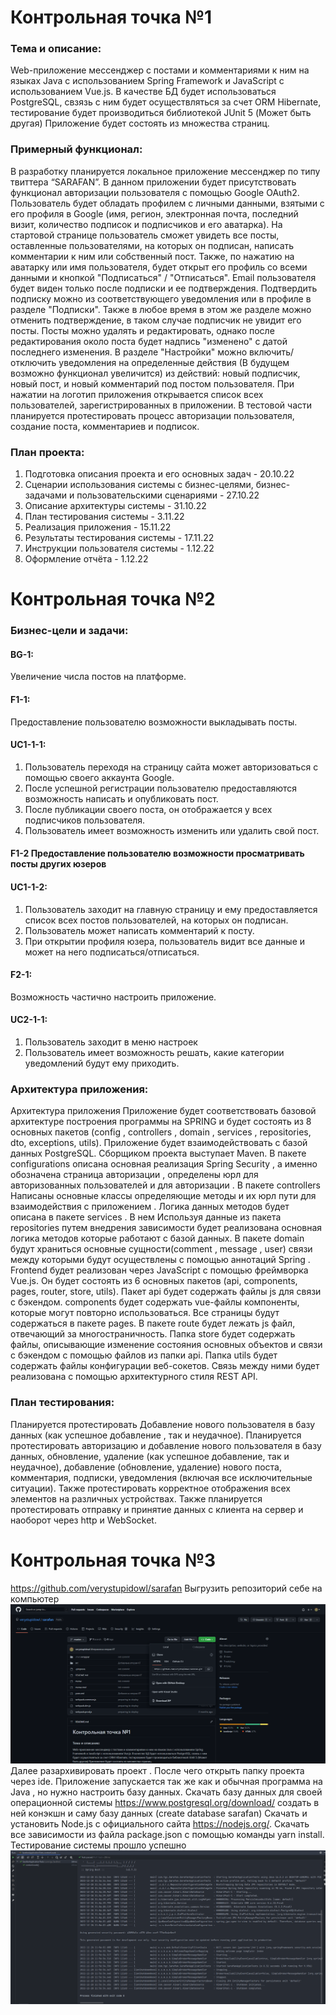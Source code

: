 # **Контрольная точка №1**
### Тема и описание:
Web-приложение мессенджер с постами и комментариями к ним на языках Java с 
использованием Spring Framework и JavaScript с использованием Vue.js. В качестве БД будет использоваться PostgreSQL, 
свзязь с ним будет осуществляться за счет ORM Hibernate, тестирование будет 
производиться библиотекой JUnit 5 (Может быть другая) 
Приложение будет состоять из множества страниц. 
### Примерный функционал:
В разработку планируется локальное 
приложение мессенджер по типу твиттера “SARAFAN”. 
В данном приложении будет присутствовать функционал авторизации пользователя с помощью Google OAuth2. 
Пользователь будет обладать профилем с личными данными, взятыми с его профиля в Google (имя, регион, электронная почта, 
последний визит, количество подписок и подписчиков и его аватарка). На стартовой странице 
пользователь сможет увидеть все посты, оставленные пользователями, на которых он подписан, написать комментарии 
к ним или собственный пост. Также, по нажатию на аватарку или имя пользователя, будет открыт его профиль со всеми 
данными и кнопкой "Подписаться" / "Отписаться". Email пользователя будет виден только после подписки и ее подтверждения. 
Подтвердить подписку можно из соответствующего уведомления или в профиле в разделе "Подписки". Также в любое время в 
этом же разделе можно отменить подтверждение, в таком случае подписчик не увидит его посты. Посты можно удалять и 
редактировать, однако после редактирования около поста будет надпись "изменено" с датой последнего изменения.
В разделе "Настройки" можно включить/отключить уведомления на определенные действия 
(В будущем возможно функционал увеличится) из действий: новый подписчик, новый пост, и новый комментарий под постом 
пользователя. При нажатии на логотип приложения открывается список всех пользователей, зарегистрированных в приложении.
В тестовой части планируется протестировать процесс авторизации пользователя, создание поста, комментариев и подписок.
### План проекта:
1.	Подготовка описания проекта и его основных задач - 20.10.22
2.	Сценарии использования системы с бизнес-целями, бизнес-задачами и пользовательскими сценариями - 27.10.22
3.	Описание архитектуры системы - 31.10.22
4.	План тестирования системы - 3.11.22
5.	Реализация приложения - 15.11.22
6.	Результаты тестирования системы - 17.11.22
7. Инструкции пользователя системы - 1.12.22
8. Оформление отчёта - 1.12.22

# **Контрольная точка №2**
### Бизнес-цели и задачи:
#### BG-1: 
Увеличение числа постов на платформе.
#### F1-1: 
Предоставление пользователю возможности выкладывать посты.
#### UC1-1-1:
1. Пользователь переходя на страницу сайта может авторизоваться с помощью своего аккаунта Google.
2. После успешной регистрации пользователю предоставляются возможность написать и опубликовать пост.
3. После публикации своего поста, он отображается у всех подписчиков пользователя.
4. Пользователь имеет возможность изменить или удалить свой пост.
#### F1-2 Предоставление пользователю возможности просматривать посты других юзеров
#### UC1-1-2:
1. Пользователь заходит на главную страницу и ему предоставляется список всех постов пользователей, на которых он подписан.
2. Пользователь может написать комментарий к посту.
3. При открытии профиля юзера, пользователь видит все данные и может на него подписаться/отписаться.
#### F2-1:
Возможность частично настроить приложение.
#### UC2-1-1:
1. Пользователь заходит в меню настроек
2. Пользователь имеет возможность решать, какие категории уведомлений будут ему приходить.
### Архитектура приложения:
Архитектура приложения Приложение будет соответствовать базовой архитектуре построения программы на SPRING и 
будет состоять из 8 основных пакетов (config , controllers , domain , services , repositories, dto, exceptions, utils). 
Приложение будет взаимодействовать с базой данных PostgreSQL. Сборщиком проекта выступает Maven. 
В пакете configurations описана основная реализация Spring Security , а именно обозначена страница авторизации , 
определены юрл для авторизованных пользователей и для авторизации . В пакете controllers 
Написаны основные классы определяющие методы и их юрл пути для взаимодействия с приложением . Логика данных методов 
будет описана в пакете services . В нем Используя данные из пакета repositories путем внедрения зависимости будет 
реализована основная логика методов которые работают с базой данных. В пакете domain будут храниться основные 
сущности(comment , message , user) связи между которыми будут осуществлены с помощью аннотаций Spring . 
Frontend будет реализован через JavaScript с помощью фреймворка Vue.js. Он будет состоять из 6 основных пакетов 
(api, components, pages, router, store, utils). Пакет api будет содержать файлы js для связи с бэкендом. components 
будет содержать vue-файлы компоненты, которые могут повторно использоваться. Все страницы будут содержаться в пакете 
pages. В пакете route будет лежать js файл, отвечающий за многостраничность. Папка store будет содержать файлы, 
описывающие изменение состояния основных объектов и связи с бэкендом с помощью файлов из папки api. Папка utils 
будет содержать файлы конфигурации веб-сокетов. Связь между ними будет реализована с помощью архитектурного стиля REST API. 
### План тестирования:
Планируется протестировать Добавление нового пользователя в базу данных (как успешное добавление , так и неудачное).
Планируется протестировать авторизацию и добавление нового пользователя в базу данных, обновление, удаление 
(как успешное добавление, так и неудачное), добавление (обновление, удаление) нового поста, комментария, подписки, 
уведомления (включая все исключительные ситуации). Также протестировать корректное отображения всех элементов на 
различных устройствах. Также планируется протестировать отправку и принятие данных с клиента на сервер и наоборот 
через http и WebSocket.
# **Контрольная точка №3**
https://github.com/verystupidowl/sarafan
Выгрузить репозиторий себе на компьютер
![img.png](img.png)
Далее разархивировать  проект . После чего открыть папку проекта через ide.
Приложение запускается так же как и обычная программа на Java  , но нужно настроить базу данных.
Cкачать базу данных для своей операционной системы https://www.postgresql.org/download/ 
создать в ней конэкшн и саму базу данных (create database sarafan)
Скачать и установить Node.js с официального сайта https://nodejs.org/.
Скачать все зависимости из файла package.json с помощью команды yarn install.\
Тестирование системы прошло успешно
![img_1.png](img_1.png)
